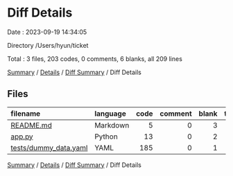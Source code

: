 # Diff Details

Date : 2023-09-19 14:34:05

Directory /Users/hyun/ticket

Total : 3 files,  203 codes, 0 comments, 6 blanks, all 209 lines

[Summary](results.md) / [Details](details.md) / [Diff Summary](diff.md) / Diff Details

## Files
| filename | language | code | comment | blank | total |
| :--- | :--- | ---: | ---: | ---: | ---: |
| [README.md](/README.md) | Markdown | 5 | 0 | 3 | 8 |
| [app.py](/app.py) | Python | 13 | 0 | 2 | 15 |
| [tests/dummy_data.yaml](/tests/dummy_data.yaml) | YAML | 185 | 0 | 1 | 186 |

[Summary](results.md) / [Details](details.md) / [Diff Summary](diff.md) / Diff Details